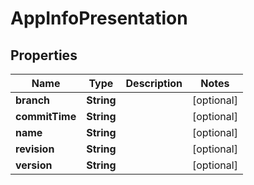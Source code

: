 
# AppInfoPresentation

## Properties
Name | Type | Description | Notes
------------ | ------------- | ------------- | -------------
**branch** | **String** |  |  [optional]
**commitTime** | **String** |  |  [optional]
**name** | **String** |  |  [optional]
**revision** | **String** |  |  [optional]
**version** | **String** |  |  [optional]



